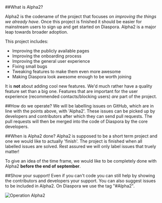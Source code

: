 ##What is Alpha2?

Alpha2 is the codename of the project that focuses on *improving the things we already have*. Once this project is finished it should be easier for mainstream users to sign up and get started on Diaspora. Alpha2 is a major leap towards broader adoption.

This project includes:

* Improving the publicly available pages
* Improving the onboarding process
* Improving the general user experience
* Fixing small bugs
* Tweaking features to make them even more awesome
* Making Diaspora look awesome enough to be worth joining

It is **not** about adding cool new features. We'd much rather have a quality feature set than a big one. Features that are important for the user experience (recommended contacts/blocking users) *are* part of the project.

##How do we operate?
We will be labelling issues on GitHub, which are in line with the points above, with 'Alpha2'. These issues can be picked up by developers and contributors after which they can send pull requests. The pull requests will then be merged into the code of Diaspora by the core developers.

##When is Alpha2 done?
Alpha2 is supposed to be a short term project and one we would like to actually 'finish'. The project is finished when all labelled issues are solved. Rest assured we will only label issues that truely matter!

To give an idea of the time frame, we would like to be completely done with Alpha2 **before the end of september**.

##Show your support!
Even if you can't code you can still help by showing the contributors and developers your support. You can also suggest issues to be included in Alpha2. On Diaspora we use the tag "#Alpha2".

![Operation Alpha2](http://i.imgur.com/D33fL.png)